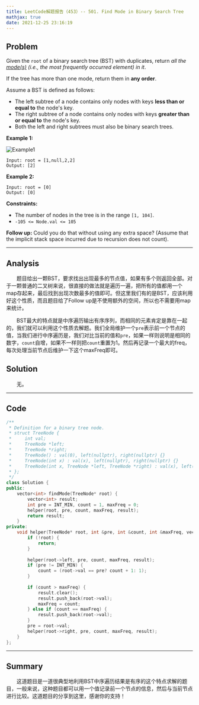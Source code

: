 ```yaml
---
title: LeetCode解题报告（453）-- 501. Find Mode in Binary Search Tree
mathjax: true
date: 2021-12-25 23:16:19
---
```


## Problem

Given the `root` of a binary search tree (BST) with duplicates, return *all the [mode(s)](https://en.wikipedia.org/wiki/Mode_(statistics)) (i.e., the most frequently occurred element) in it*.

If the tree has more than one mode, return them in **any order**.

Assume a BST is defined as follows:

- The left subtree of a node contains only nodes with keys **less than or equal to** the node's key.
- The right subtree of a node contains only nodes with keys **greater than or equal to** the node's key.
- Both the left and right subtrees must also be binary search trees.

<!-- more -->

**Example 1:**

![Example1](https://assets.leetcode.com/uploads/2021/03/11/mode-tree.jpg)

```
Input: root = [1,null,2,2]
Output: [2]
```

**Example 2:**

```
Input: root = [0]
Output: [0]
```

**Constraints:**

- The number of nodes in the tree is in the range `[1, 104]`.
- `-105 <= Node.val <= 105`

 

**Follow up:** Could you do that without using any extra space? (Assume that the implicit stack space incurred due to recursion does not count).

---

## Analysis

&emsp;&emsp;题目给出一颗BST，要求找出出现最多的节点值，如果有多个则返回全部。对于一颗普通的二叉树来说，很直接的做法就是遍历一遍，把所有的值都用一个map存起来，最后找到出现次数最多的值即可。但这里我们有的是BST，应该利用好这个性质，而且题目给了Follow up是不使用额外的空间，所以也不需要用map来统计。

&emsp;&emsp;BST最大的特点就是中序遍历输出有序序列，而相同的元素肯定是靠在一起的，我们就可以利用这个性质去解题。我们全局维护一个`pre`表示前一个节点的值，当我们进行中序遍历是，我们对比当前的值和`pre`，如果一样则说明是相同的数字，`count`自增，如果不一样则把`count`重置为1。然后再记录一个最大的freq，每次处理当前节点后维护一下这个maxFreq即可。

## Solution

&emsp;&emsp;无。

------

## Code

```c++
/**
 * Definition for a binary tree node.
 * struct TreeNode {
 *     int val;
 *     TreeNode *left;
 *     TreeNode *right;
 *     TreeNode() : val(0), left(nullptr), right(nullptr) {}
 *     TreeNode(int x) : val(x), left(nullptr), right(nullptr) {}
 *     TreeNode(int x, TreeNode *left, TreeNode *right) : val(x), left(left), right(right) {}
 * };
 */
class Solution {
public:
    vector<int> findMode(TreeNode* root) {
        vector<int> result;
        int pre = INT_MIN, count = 1, maxFreq = 0;
        helper(root, pre, count, maxFreq, result);
        return result;
    }
private:
    void helper(TreeNode* root, int &pre, int &count, int &maxFreq, vector<int>& result) {
        if (!root) {
            return;
        }
        
        helper(root->left, pre, count, maxFreq, result);
        if (pre != INT_MIN) {
            count = (root->val == pre? count + 1: 1);
        }
        
        if (count > maxFreq) {
            result.clear();
            result.push_back(root->val);
            maxFreq = count;
        } else if (count == maxFreq) {
            result.push_back(root->val);
        }
        pre = root->val;
        helper(root->right, pre, count, maxFreq, result);
    }
};
```

------

## Summary

&emsp;&emsp;这道题目是一道很典型地利用BST中序遍历结果是有序的这个特点求解的题目，一般来说，这种题目都可以用一个值记录前一个节点的信息，然后与当前节点进行比较。这道题目的分享到这里，感谢你的支持！
